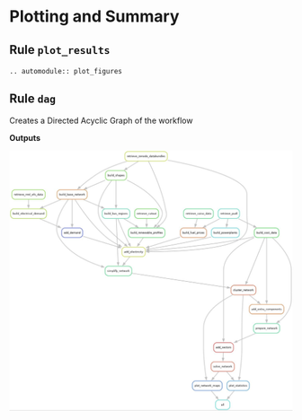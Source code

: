 # Plotting and Summary

## Rule `plot_results`

```{eval-rst}  
.. automodule:: plot_figures
```

## Rule `dag`

Creates a Directed Acyclic Graph of the workflow 

**Outputs**

![pypsa-usa workflow](https://github.com/PyPSA/pypsa-usa/blob/master/workflow/repo_data/dag.jpg?raw=true)